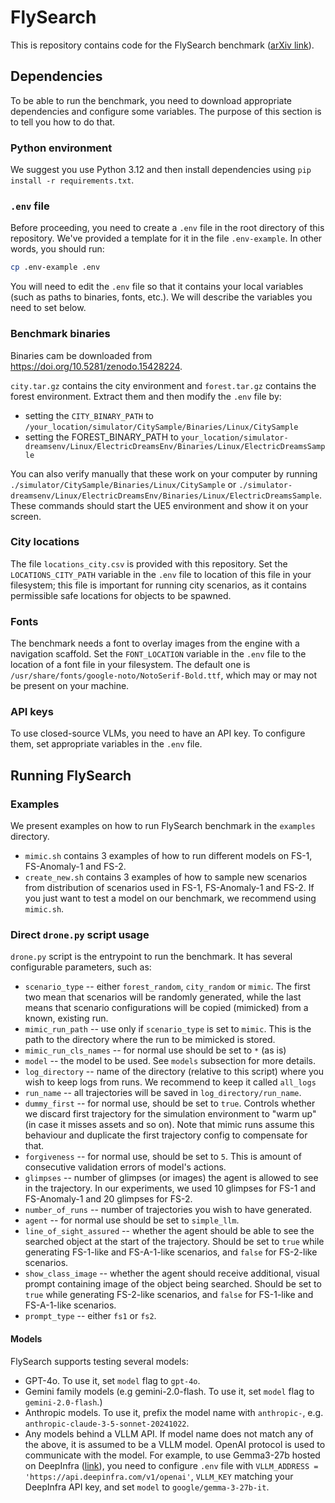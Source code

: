 # FlySearch

This is repository contains code for the FlySearch benchmark ([arXiv link](https://arxiv.org/abs/2506.02896v2)).

## Dependencies

To be able to run the benchmark, you need to download appropriate dependencies and configure some variables. The purpose
of this section is to tell you how to do that.

### Python environment 

We suggest you use Python 3.12 and then install dependencies using `pip install -r requirements.txt`.

### `.env` file 

Before proceeding, you need to create a `.env` file in the root directory of this repository. We've provided a template for it in the file `.env-example`. In other words, you should run:

```bash 
cp .env-example .env
```

You will need to edit the `.env` file so that it contains your local variables (such as paths to binaries, fonts, etc.). We will describe the variables you need to set below.

### Benchmark binaries

Binaries cam be downloaded from https://doi.org/10.5281/zenodo.15428224.

`city.tar.gz` contains the city environment and
`forest.tar.gz` contains the forest environment. Extract them and then modify the `.env` file by:

* setting the `CITY_BINARY_PATH` to `/your_location/simulator/CitySample/Binaries/Linux/CitySample`
* setting the FOREST_BINARY_PATH to `your_location/simulator-dreamsenv/Linux/ElectricDreamsEnv/Binaries/Linux/ElectricDreamsSample`

You can also verify manually that these work on your computer by
running `./simulator/CitySample/Binaries/Linux/CitySample` or
`./simulator-dreamsenv/Linux/ElectricDreamsEnv/Binaries/Linux/ElectricDreamsSample`. These commands should start the UE5
environment and show it on your screen.

### City locations

The file `locations_city.csv` is provided with this repository. Set the `LOCATIONS_CITY_PATH` variable in the `.env` file to location of this file in your filesystem; this file is important for running city scenarios, as it contains permissible safe locations for objects to be spawned.

### Fonts

The benchmark needs a font to overlay images from the engine with a navigation scaffold. Set the `FONT_LOCATION` variable in the `.env` file to the location of a font file in your filesystem. The default one is `/usr/share/fonts/google-noto/NotoSerif-Bold.ttf`, which may or may not be present on your machine.

### API keys

To use closed-source VLMs, you need to have an API key. To configure them, set appropriate variables in the
`.env` file.


## Running FlySearch

### Examples 

We present examples on how to run FlySearch benchmark in the `examples` directory.

- `mimic.sh` contains 3 examples of how to run different models on FS-1, FS-Anomaly-1 and FS-2.
- `create_new.sh` contains 3 examples of how to sample new scenarios from distribution of scenarios used in FS-1, FS-Anomaly-1 and FS-2. 
If you just want to test a model on our benchmark, we recommend using `mimic.sh`.


### Direct `drone.py` script usage

`drone.py` script is the entrypoint to run the benchmark. It has several configurable parameters, such as:

* `scenario_type` -- either `forest_random`, `city_random` or `mimic`. The first two mean that scenarios will be randomly generated, while the last means that scenario configurations will be copied (mimicked) from a known, existing run.
* `mimic_run_path` -- use only if `scenario_type` is set to `mimic`. This is the path to the directory where the run to be mimicked is stored.
* `mimic_run_cls_names` -- for normal use should be set to `*` (as is)
* `model` -- the model to be used. See  `models` subsection for more details.
* `log_directory` -- name of the directory (relative to this script) where you wish to keep logs from runs. We recommend to keep it called `all_logs`
* `run_name` -- all trajectories will be saved in `log_directory/run_name`.
* `dummy_first` -- for normal use, should be set to `true`. Controls whether we discard first trajectory for the simulation environment to "warm up" (in case it misses assets and so on). Note that mimic runs assume this behaviour and duplicate the first trajectory config to compensate for that.
* `forgiveness` -- for normal use, should be set to `5`. This is amount of consecutive validation errors of model's actions.
* `glimpses` -- number of glimpses (or images) the agent is allowed to see in the trajectory. In our experiments, we used 10 glimpses for FS-1 and FS-Anomaly-1 and 20 glimpses for FS-2.
* `number_of_runs` -- number of trajectories you wish to have generated.
* `agent` -- for normal use should be set to `simple_llm`.
* `line_of_sight_assured` -- whether the agent should be able to see the searched object at the start of the trajectory. Should be set to `true` while generating FS-1-like and FS-A-1-like scenarios, and `false` for FS-2-like scenarios.
* `show_class_image` -- whether the agent should receive additional, visual prompt containing image of the object being searched. Should be set to `true` while generating FS-2-like scenarios, and `false` for FS-1-like and FS-A-1-like scenarios.
* `prompt_type` -- either `fs1` or `fs2`.

#### Models 

FlySearch supports testing several models: 
* GPT-4o. To use it, set `model` flag to `gpt-4o`.
* Gemini family models (e.g gemini-2.0-flash. To use it, set `model` flag to `gemini-2.0-flash`.)
* Anthropic models. To use it, prefix the model name with `anthropic-`, e.g. `anthropic-claude-3-5-sonnet-20241022`.
* Any models behind a VLLM API. If model name does not match any of the above, it is assumed to be a VLLM model. OpenAI protocol is used to communicate with the model. For example, to use Gemma3-27b hosted on DeepInfra ([link](https://deepinfra.com/)), you need to configure `.env` file with `VLLM_ADDRESS = 'https://api.deepinfra.com/v1/openai'`, `VLLM_KEY` matching your DeepInfra API key, and set `model` to `google/gemma-3-27b-it`.
